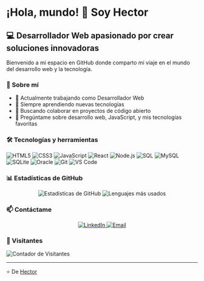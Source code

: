 # ¡Hola, mundo! 👋 Soy Hector

## 💻 Desarrollador Web apasionado por crear soluciones innovadoras

Bienvenido a mi espacio en GitHub donde comparto mi viaje en el mundo del desarrollo web y la tecnología.

### 🚀 Sobre mí
- 💼 Actualmente trabajando como Desarrollador Web
- 🌱 Siempre aprendiendo nuevas tecnologías
- 👯 Buscando colaborar en proyectos de código abierto
- 💬 Pregúntame sobre desarrollo web, JavaScript, y mis tecnologías favoritas

### 🛠️ Tecnologías y herramientas
![HTML5](https://img.shields.io/badge/-HTML5-E34F26?style=flat-square&logo=html5&logoColor=white)
![CSS3](https://img.shields.io/badge/-CSS3-1572B6?style=flat-square&logo=css3&logoColor=white)
![JavaScript](https://img.shields.io/badge/-JavaScript-F7DF1E?style=flat-square&logo=javascript&logoColor=black)
![React](https://img.shields.io/badge/-React-61DAFB?style=flat-square&logo=react&logoColor=black)
![Node.js](https://img.shields.io/badge/-Node.js-339933?style=flat-square&logo=node.js&logoColor=white)
![SQL](https://img.shields.io/badge/-SQL-4479A1?style=flat-square&logo=sql&logoColor=white)
![MySQL](https://img.shields.io/badge/-MySQL-4479A1?style=flat-square&logo=mysql&logoColor=white)
![SQLite](https://img.shields.io/badge/-SQLite-003B57?style=flat-square&logo=sqlite&logoColor=white)
![Oracle](https://img.shields.io/badge/-Oracle-F80000?style=flat-square&logo=oracle&logoColor=white)
![Git](https://img.shields.io/badge/-Git-F05032?style=flat-square&logo=git&logoColor=white)
![VS Code](https://img.shields.io/badge/-VS%20Code-007ACC?style=flat-square&logo=visual-studio-code&logoColor=white)

### 📊 Estadísticas de GitHub
<div align="center">
  <img src="https://github-readme-stats.vercel.app/api?username=TUUSUARIO&show_icons=true&theme=tokyonight" alt="Estadísticas de GitHub" />
  <img src="https://github-readme-stats.vercel.app/api/top-langs/?username=TUUSUARIO&layout=compact&theme=tokyonight" alt="Lenguajes más usados" />
</div>


### 📫 Contáctame
<p align="center">
  <a href="https://www.linkedin.com/in/hectorsanhueza/" target="_blank">
    <img src="https://img.shields.io/badge/LinkedIn-0077B5?style=for-the-badge&logo=linkedin&logoColor=white" alt="LinkedIn"/>
  </a>
  <a href="mailto:hsanhueza.dev@gmail.com">
    <img src="https://img.shields.io/badge/Email-D14836?style=for-the-badge&logo=gmail&logoColor=white" alt="Email"/>
  </a>
</p>

### 👀 Visitantes
![Contador de Visitantes](https://profile-counter.glitch.me/JS-Ranker/count.svg)

---

⭐️ De [Hector](https://github.com/JS-Ranker)
